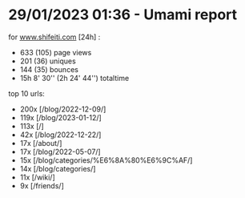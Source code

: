 # 29/01/2023 01:36 - Umami report
for www.shifeiti.com [24h] :

 - 633 (105) page views
 - 201 (36) uniques
 - 144 (35) bounces
 - 15h 8' 30'' (2h 24' 44'') totaltime


top 10 urls:
 - 200x [/blog/2022-12-09/]
 - 119x [/blog/2023-01-12/]
 - 113x [/]
 - 42x [/blog/2022-12-22/]
 - 17x [/about/]
 - 17x [/blog/2022-05-07/]
 - 15x [/blog/categories/%E6%8A%80%E6%9C%AF/]
 - 14x [/blog/categories/]
 - 11x [/wiki/]
 - 9x [/friends/]


